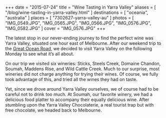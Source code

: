 +++
date    = "2015-07-24"
title   = "Wine Tasting in Yarra Valley"
aliases = [ "/blog/wine-tasting-in-yarra-valley.html" ]
destinations = [ "oceania", "australia" ]
places  = [ "7302627-yarra-valley-au" ]
photos  = [ "IMG_0549.JPG", "IMG_0565.JPG", "IMG_0566.JPG", "IMG_0576.JPG", "IMG_0582.JPG" ]
cover   = "IMG_0576.JPG"
+++

The latest stop in our never-ending journey to find the perfect wine was Yarra Valley, situated one hour east of Melbourne. After our weekend trip to the [Great Ocean Road](/driving-the-great-ocean-road), we decided to visit Yarra Valley on the following Monday to see what it’s all about.
<!--more-->
On our trip we visited six wineries: Sticks, Steels Creek, Domaine Chandon, Soumah, Maddens Rise, and Wild Cattle Creek. Much to our surprise, most wineries did not charge anything for trying their wines. Of course, we fully took advantage of this, and tried all the wines they had on taste.

Yet, since we drove around Yarra Valley ourselves, we of course had to be careful not to drink too much. At Soumah, our favorite winery, we had a delicious food platter to accompany their equally delicious wine. After stumbling upon the Yarra Valley Chocolaterie, a real tourist trap but with free chocolate, we headed back to Melbourne.